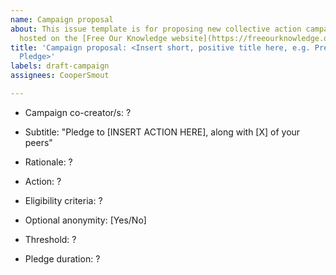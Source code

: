 ```yaml
---
name: Campaign proposal
about: This issue template is for proposing new collective action campaigns to be
  hosted on the [Free Our Knowledge website](https://freeourknowledge.org/)
title: 'Campaign proposal: <Insert short, positive title here, e.g. Preregistration
  Pledge>'
labels: draft-campaign
assignees: CooperSmout

---
```


<!---
Thanks for proposing a new collective action campaign for Project FOK! Campaigns should follow the general format: "When X researchers have signed this campaign, they will all do Y together", where X is a target number of people and Y is a specific action that they plan to take. If your campaign doesn't fit this format, please get in touch with the project team to discuss.

  Instructions:
  1. Add your campaign title in the Title field above. Try to use a positive, simple title that indicates the action you want researchers to take, in as few words as possible (see the [website](https://freeourknowledge.org/) for examples). The subtitle can then give more information on what the campaign is about (see below).
  2. Fill in as much of the below as you can, leaving question marks wherever you're unsure about something (these can be updated later as the details are worked out). Also feel free to delete any parts that aren't relevant. Note that the text between the arrows will not show up in the new issue. 
  3. Finally, when you're happy with everything click 'Submit new issue'... and let your friends/colleagues know about your new campaign!

<!---
  List anyone else who is proposing this campaign with you using their GitHub @username --->
* Campaign co-creator/s: ?

<!---
  Describe in once sentence what researchers are being asked to do, and the critical mass at which action will be taken (see the [website](https://freeourknowledge.org/) for more examples) ---> 
* Subtitle: "Pledge to [INSERT ACTION HERE], along with [X] of your peers"

<!---
  Brief description of why this campaign is needed (try to be succinct) ---> 
* Rationale: ?

<!---
  What is the action that signatories will carry out (e.g. upload one dataset)? Ideally this should be public in some way, so we can monitor compliance after pledges activate. If there's any further details you'll need to also specify them here (e.g., a list of boycotted/whitelisted journals). --->
* Action: ?

<!---
  Describe if there are any constraints on who can sign the pledge (e.g. only researchers in a particular field): --->
* Eligibility criteria: ?

<!---
  Will signatories have the option to remain anonymous prior to their pledge activating? (note that all names will be made public if the campaign reaches threshold, irrespective of this setting) --->
* Optional anonymity: [Yes/No]

<!---
  What is the critical mass of signatures that will trigger the pledges to activate (e.g. 100)? --->
* Threshold: ?

<!---
  Will the action be carried out for a particular duration (e.g., boycott certain journals for 2 years)? Otherwise, if this field is irrelevant (e.g., the pledge relates to a single action) you can just delete this part --->
* Pledge duration: ?
